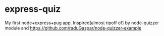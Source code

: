# express-quiz
My first node+express+pug app.
Inspired(almost ripoff of) by node-quizzer module and https://github.com/raduGaspar/node-quizzer-example
